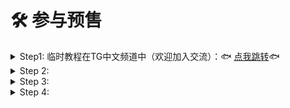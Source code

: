 # 🛠 参与预售



<details>

<summary>Step1: 临时教程在TG中文频道中（欢迎加入交流）：🐟 <a href="https://t.me/tonfish_en/23194/30810">点我跳转</a>🐟</summary>



</details>

<details>

<summary>Step 2: </summary>



</details>

<details>

<summary>Step 3: </summary>



</details>

<details>

<summary>Step 4: </summary>



</details>
